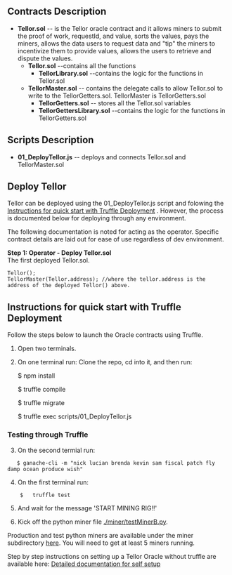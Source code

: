 <!--
<span style="color:#06D88C"> Tellor </span>
--->

## Contracts Description <a name="Contracts-Description"> </a>
* <b>Tellor.sol</b> -- is the Tellor oracle contract and it allows miners to submit the proof of work, requestId, and value, sorts the values, pays the miners, allows the data users to request data and "tip" the miners to incentivize them to provide values, allows the users to retrieve and dispute the values.
    * <b>Tellor.sol</b> --contains all the functions
       * <b>TellorLibrary.sol</b> --contains the logic for the functions in Tellor.sol
    * <b>TellorMaster.sol</b> -- contains the delegate calls to allow Tellor.sol to write to the TellorGetters.sol. TellorMaster is TellorGetters.sol
       * <b>TellorGetters.sol</b> -- stores all the Tellor.sol variables 
       * <b>TellorGettersLibrary.sol</b> --contains the logic for the functions in TellorGetters.sol


## Scripts Description <a name="Scripts-Description"> </a>

* <b>01_DeployTellor.js</b> -- deploys and connects Tellor.sol and TellorMaster.sol


## Deploy Tellor<a name="operator-setup"> </a>  
Tellor can be deployed using the 01_DeployTellor.js script and folowing the [Instructions for quick start with Truffle Deployment](#Quick-Deployment) . However, the process is documented below for deploying through any environment. 

The following documentation is noted for acting as the operator. Specific contract details are laid out for ease of use regardless of dev environment. 

**Step 1: Operator - Deploy Tellor.sol**  
The first deployed Tellor.sol.

```solidity
Tellor();
TellorMaster(Tellor.address); //where the tellor.address is the address of the deployed Tellor() above.
```

<!---

  $ npm install tellor

On contracts use “is usingTellor” to access these functions: requestData, retreiveData,  getLastQuery.
-->

## Instructions for quick start with Truffle Deployment <a name="Quick-Deployment"> </a> 
Follow the steps below to launch the Oracle contracts using Truffle. 

1. Open two terminals.

2. On one terminal run:
    Clone the repo, cd into it, and then run:

    $ npm install

    $ truffle compile

    $ truffle migrate

    $ truffle exec scripts/01_DeployTellor.js

### Testing through Truffle<a name="testing"> </a>


3. On the second termial run:
```solidity
   $ ganache-cli -m "nick lucian brenda kevin sam fiscal patch fly damp ocean produce wish"
```
4. On the first terminal run: 
```solidity
    $   truffle test
```
5. And wait for the message 'START MINING RIG!!'

6. Kick off the python miner file [./miner/testMinerB.py](./miner/testMinerB.py).


Production and test python miners are available under the miner subdirectory [here](./miner/). You will need to get at least 5 miners running.

Step by step instructions on setting up a Tellor Oracle without truffle are available here: [Detailed documentation for self setup](./SetupDocumentation.md)

